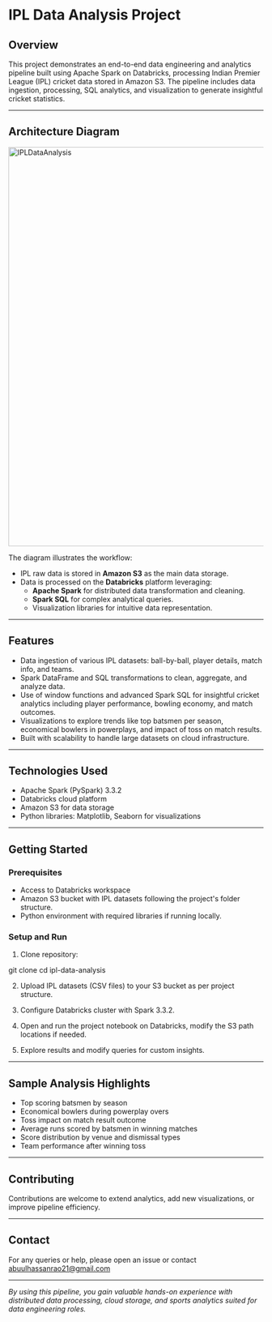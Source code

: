 # IPL Data Analysis Project

## Overview

This project demonstrates an end-to-end data engineering and analytics pipeline built using Apache Spark on Databricks, processing Indian Premier League (IPL) cricket data stored in Amazon S3. The pipeline includes data ingestion, processing, SQL analytics, and visualization to generate insightful cricket statistics.

---

## Architecture Diagram
<img width="1400" height="788" alt="IPLDataAnalysis" src="https://github.com/user-attachments/assets/d74834d3-8a58-4b2f-975f-bc94093488de" />



The diagram illustrates the workflow:

- IPL raw data is stored in **Amazon S3** as the main data storage.
- Data is processed on the **Databricks** platform leveraging:
  - **Apache Spark** for distributed data transformation and cleaning.
  - **Spark SQL** for complex analytical queries.
  - Visualization libraries for intuitive data representation.

---

## Features

- Data ingestion of various IPL datasets: ball-by-ball, player details, match info, and teams.
- Spark DataFrame and SQL transformations to clean, aggregate, and analyze data.
- Use of window functions and advanced Spark SQL for insightful cricket analytics including player performance, bowling economy, and match outcomes.
- Visualizations to explore trends like top batsmen per season, economical bowlers in powerplays, and impact of toss on match results.
- Built with scalability to handle large datasets on cloud infrastructure.

---

## Technologies Used

- Apache Spark (PySpark) 3.3.2
- Databricks cloud platform
- Amazon S3 for data storage
- Python libraries: Matplotlib, Seaborn for visualizations

---

## Getting Started

### Prerequisites

- Access to Databricks workspace
- Amazon S3 bucket with IPL datasets following the project's folder structure.
- Python environment with required libraries if running locally.

### Setup and Run

1. Clone repository:

git clone <your-repo-url>
cd ipl-data-analysis


2. Upload IPL datasets (CSV files) to your S3 bucket as per project structure.

3. Configure Databricks cluster with Spark 3.3.2.

4. Open and run the project notebook on Databricks, modify the S3 path locations if needed.

5. Explore results and modify queries for custom insights.

---

## Sample Analysis Highlights

- Top scoring batsmen by season
- Economical bowlers during powerplay overs
- Toss impact on match result outcome
- Average runs scored by batsmen in winning matches
- Score distribution by venue and dismissal types
- Team performance after winning toss

---

## Contributing

Contributions are welcome to extend analytics, add new visualizations, or improve pipeline efficiency.


---

## Contact

For any queries or help, please open an issue or contact abuulhassanrao21@gmail.com

---

*By using this pipeline, you gain valuable hands-on experience with distributed data processing, cloud storage, and sports analytics suited for data engineering roles.*

